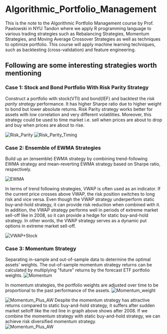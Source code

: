 # Algorithmic_Portfolio_Management
This is the note to the Algorithmic Portfolio Management course by Prof. Pawlowski in NYU Tandon where we apply R programming language to various trading strategies such as Rebalancing Strategies, Momentum Strategies, and Moving Average Crossover Strategies as well as techniques to optimize portfolio. This course will apply machine learning techniques, such as backtesting (cross-validation) and feature engineering.
## Following are some interesting strategies worth mentioning


### Case 1: Stock and Bond Portfolio With Risk Parity Strategy
Construct a portfolio with stock(VTI) and bond(IEF) and backtest the *risk parity strategy* performance. It has higher Sharpe ratio due to higher weight to bond but lower absolute returns. Risk Parity strategy works better for assets with low correlation and very different volatilities.
Moreover, this strategy could be used to time market i.e. sell when prices are about to drop and buy when prices are about to rise. 

![Risk_Parity](https://user-images.githubusercontent.com/83149091/149602338-07957e57-4288-4a3c-a46a-d29984425093.png)
![Risk_Parity_Timing](https://user-images.githubusercontent.com/83149091/149602297-dbc7019f-817f-4f9b-b98f-c56050f49a51.png)

### Case 2: Ensemble of EWMA Strategies
Build up an (ensemble) EWMA strategy by combining trend-following EWMA strategy and mean-reverting EWMA strategy based on Sharpe ratio, respectively. 

![EWMA](https://user-images.githubusercontent.com/83149091/150043607-48ec3ae0-b91f-4916-b6c2-4171b0a5c250.png)

In terms of trend following strategies, VWAP is often used as an indicator. If the current price crosses above VWAP, the risk position switches to long risk and vice versa. 
Even though the VWAP strategy underperform static buy-and-hold strategy, it can provide risk reduction when combined with it. In addition, the VWAP strategy performs well in periods of extreme market sell-off like in 2008, so it can provide a hedge for static buy-and-hold strategy. In other words, the VWAP strategy serves as a dynamic put options in extreme market sell-off.

![VWAP+Stock](https://user-images.githubusercontent.com/83149091/150043625-92a19c1b-0034-4152-8cd8-14cc442d1896.png)

### Case 3: Momentum Strategy
Separating in-sample and out-of-sample data to determine the optimal assets' weights. The out-of-sample momentum strategy returns can be calculated by multiplying "future" returns by the forecast ETF portfolio weights. 
![Momentum](https://user-images.githubusercontent.com/83149091/150050926-8764ff0e-4090-4732-a4ad-a2e7a7adc6b8.png)

In momentum strategies, the portfolio weights are adjusted over time to be proportional to the past performance of the assets. 
![Momentum_weight](https://user-images.githubusercontent.com/83149091/150051094-be37859c-f084-4c30-901e-5b82b98f1ca2.png)


![Momentum_Plus_AW](https://user-images.githubusercontent.com/83149091/150051127-ded9a8c5-07c0-4fc6-b592-55b414a01266.png)
Despite the momentum strategy has attractive returns compared to static buy-and-hold strategy, it suffers after sudden market selloff like the red line in graph above shows after 2008. If we combine the momentum strategy with static buy-and-hold strategy, we can achieve risk diversified momentum strategy.  
![Momentum_Plus_AW](https://user-images.githubusercontent.com/83149091/150051452-24f686db-c5e5-48a5-a855-5fa2a90f7eef.png)
